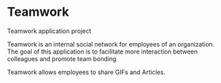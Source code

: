 # Teamwork
Teamwork application project

Teamwork is an internal social network for employees of an organization. The goal of this
application is to facilitate more interaction between colleagues and promote team bonding

Teamwork allows employees to share GIFs and Articles.

